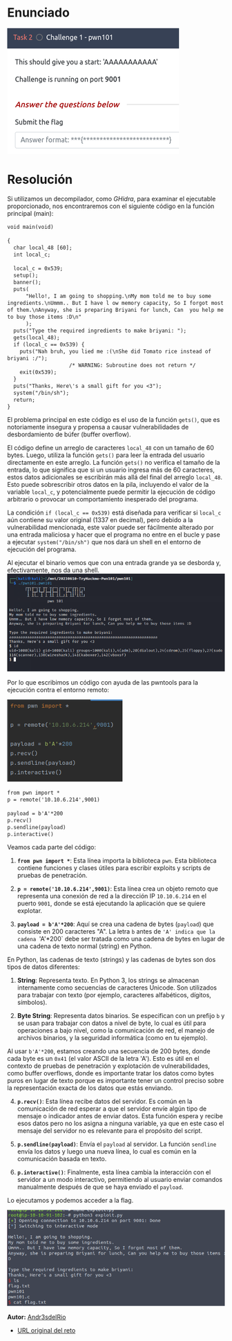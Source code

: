 # Enunciado
![Imagen01](01.png)
# Resolución

Si utilizamos un decompilador, como *GHidra*, para examinar el ejecutable proporcionado, nos encontraremos con el siguiente código en la función principal (main):

~~~
void main(void)

{
  char local_48 [60];
  int local_c;
  
  local_c = 0x539;
  setup();
  banner();
  puts(
      "Hello!, I am going to shopping.\nMy mom told me to buy some ingredients.\nUmmm.. But I have l ow memory capacity, So I forgot most of them.\nAnyway, she is preparing Briyani for lunch, Can  you help me to buy those items :D\n"
      );
  puts("Type the required ingredients to make briyani: ");
  gets(local_48);
  if (local_c == 0x539) {
    puts("Nah bruh, you lied me :(\nShe did Tomato rice instead of briyani :/");
                    /* WARNING: Subroutine does not return */
    exit(0x539);
  }
  puts("Thanks, Here\'s a small gift for you <3");
  system("/bin/sh");
  return;
}
~~~
El problema principal en este código es el uso de la función `gets()`, que es notoriamente insegura y propensa a causar vulnerabilidades de desbordamiento de búfer (buffer overflow).

El código define un arreglo de caracteres `local_48` con un tamaño de 60 bytes. Luego, utiliza la función `gets()` para leer la entrada del usuario directamente en este arreglo. La función `gets()` no verifica el tamaño de la entrada, lo que significa que si un usuario ingresa más de 60 caracteres, estos datos adicionales se escribirán más allá del final del arreglo `local_48`. Esto puede sobrescribir otros datos en la pila, incluyendo el valor de la variable `local_c`, y potencialmente puede permitir la ejecución de código arbitrario o provocar un comportamiento inesperado del programa.

La condición `if (local_c == 0x539)` está diseñada para verificar si `local_c` aún contiene su valor original (1337 en decimal), pero debido a la vulnerabilidad mencionada, este valor puede ser fácilmente alterado por una entrada maliciosa y hacer que el programa no entre en el bucle y pase a ejecutar `system("/bin/sh")` que nos dará un shell en el entorno de ejecución del programa.


Al ejecutar el binario vemos que con una entrada grande ya se desborda y, efectivamente, nos da una shell.
![](02.png)

Por lo que escribimos un código con ayuda de las pwntools para la ejecución contra el entorno remoto:

![](03.png)


~~~
from pwn import *
p = remote('10.10.6.214',9001)

payload = b'A'*200
p.recv()
p.sendline(payload)
p.interactive()
~~~
Veamos cada parte del código:

1. **`from pwn import *`**: Esta línea importa la biblioteca `pwn`. Esta biblioteca contiene funciones y clases útiles para escribir exploits y scripts de pruebas de penetración.

2. **`p = remote('10.10.6.214',9001)`**: Esta línea crea un objeto remoto que representa una conexión de red a la dirección IP `10.10.6.214` en el puerto `9001`, donde se está ejecutando la aplicación que se quiere explotar.

3. **`payload = b'A'*200`**: Aquí se crea una cadena de bytes (`payload`) que consiste en 200 caracteres "A". La letra `b` antes de `'A' indica que la cadena `'A'*200` debe ser tratada como una cadena de bytes en lugar de una cadena de texto normal (string) en Python.

En Python, las cadenas de texto (strings) y las cadenas de bytes son dos tipos de datos diferentes:

1. **String**: Representa texto. En Python 3, los strings se almacenan internamente como secuencias de caracteres Unicode. Son utilizados para trabajar con texto (por ejemplo, caracteres alfabéticos, dígitos, símbolos).

2. **Byte String**: Representa datos binarios. Se especifican con un prefijo `b` y se usan para trabajar con datos a nivel de byte, lo cual es útil para operaciones a bajo nivel, como la comunicación de red, el manejo de archivos binarios, y la seguridad informática (como en tu ejemplo).

Al usar `b'A'*200`, estamos creando una secuencia de 200 bytes, donde cada byte es un `0x41` (el valor ASCII de la letra 'A'). Esto es útil en el contexto de pruebas de penetración y explotación de vulnerabilidades, como buffer overflows, donde es importante tratar los datos como bytes puros en lugar de texto porque es importante tener un control preciso sobre la representación exacta de los datos que estás enviando.

4. **`p.recv()`**: Esta línea recibe datos del servidor. Es común en la comunicación de red esperar a que el servidor envíe algún tipo de mensaje o indicador antes de enviar datos. Esta función espera y recibe esos datos pero no los asigna a ninguna variable, ya que en este caso el mensaje del servidor no es relevante para el propósito del script.

5. **`p.sendline(payload)`**: Envía el `payload` al servidor. La función `sendline` envía los datos y luego una nueva línea, lo cual es común en la comunicación basada en texto.

6. **`p.interactive()`**: Finalmente, esta línea cambia la interacción con el servidor a un modo interactivo, permitiendo al usuario enviar comandos manualmente después de que se haya enviado el `payload`.


Lo ejecutamos y podemos acceder a la flag.

![](04.png)

 
**Autor:** [Andr3sdelRio](https://twitter.com/Andr3sdelRio) 

- [URL original del reto](https://tryhackme.com/room/pwn101) 
 

